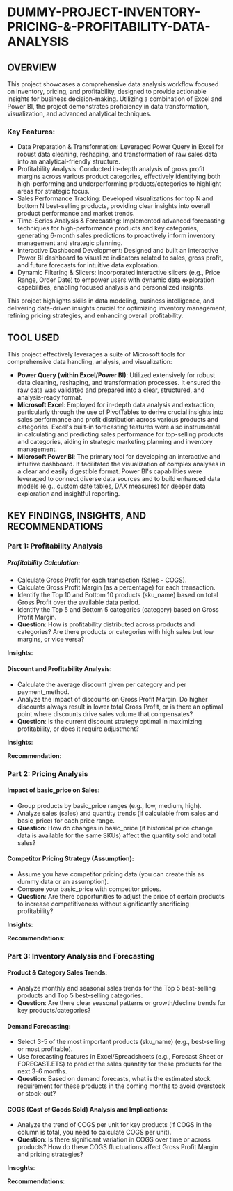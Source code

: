 # DUMMY-PROJECT-INVENTORY-PRICING-&-PROFITABILITY-DATA-ANALYSIS
## OVERVIEW
This project showcases a comprehensive data analysis workflow focused on inventory, pricing, and profitability, designed to provide actionable insights for business decision-making. Utilizing a combination of Excel and Power BI, the project demonstrates proficiency in data transformation, visualization, and advanced analytical techniques.

### Key Features:
- Data Preparation & Transformation: Leveraged Power Query in Excel for robust data cleaning, reshaping, and transformation of raw sales data into an analytical-friendly structure.
- Profitability Analysis: Conducted in-depth analysis of gross profit margins across various product categories, effectively identifying both high-performing and underperforming products/categories to highlight areas for strategic focus.
- Sales Performance Tracking: Developed visualizations for top N and bottom N best-selling products, providing clear insights into overall product performance and market trends.
- Time-Series Analysis & Forecasting: Implemented advanced forecasting techniques for high-performance products and key categories, generating 6-month sales predictions to proactively inform inventory management and strategic planning.
- Interactive Dashboard Development: Designed and built an interactive Power BI dashboard to visualize indicators related to sales, gross profit, and future forecasts for intuitive data exploration.
- Dynamic Filtering & Slicers: Incorporated interactive slicers (e.g., Price Range, Order Date) to empower users with dynamic data exploration capabilities, enabling focused analysis and personalized insights.
  
This project highlights skills in data modeling, business intelligence, and delivering data-driven insights crucial for optimizing inventory management, refining pricing strategies, and enhancing overall profitability.

## TOOL USED
This project effectively leverages a suite of Microsoft tools for comprehensive data handling, analysis, and visualization:
- **Power Query (within Excel/Power BI)**: Utilized extensively for robust data cleaning, reshaping, and transformation processes. It ensured the raw data was validated and prepared into a clear, structured, and analysis-ready format.
- **Microsoft Excel**: Employed for in-depth data analysis and extraction, particularly through the use of PivotTables to derive crucial insights into sales performance and profit distribution across various products and categories. Excel's built-in forecasting features were also instrumental in calculating and predicting sales performance for top-selling products and categories, aiding in strategic marketing planning and inventory management.
- **Microsoft Power BI**: The primary tool for developing an interactive and intuitive dashboard. It facilitated the visualization of complex analyses in a clear and easily digestible format. Power BI's capabilities were leveraged to connect diverse data sources and to build enhanced data models (e.g., custom date tables, DAX measures) for deeper data exploration and insightful reporting.

## KEY FINDINGS, INSIGHTS, AND RECOMMENDATIONS
### Part 1: Profitability Analysis
##### Profitability Calculation:
- Calculate Gross Profit for each transaction (Sales - COGS).
- Calculate Gross Profit Margin (as a percentage) for each transaction.
- Identify the Top 10 and Bottom 10 products (sku_name) based on total Gross Profit over the available data period.
- Identify the Top 5 and Bottom 5 categories (category) based on Gross Profit Margin.
- **Question**: How is profitability distributed across products and categories? Are there products or categories with high sales but low margins, or vice versa?

**Insights**:

#### Discount and Profitability Analysis:
- Calculate the average discount given per category and per payment_method.
- Analyze the impact of discounts on Gross Profit Margin. Do higher discounts always result in lower total Gross Profit, or is there an optimal point where discounts drive sales volume that compensates?
- **Question**: Is the current discount strategy optimal in maximizing profitability, or does it require adjustment?

**Insights**:

**Recommendation**:

### Part 2: Pricing Analysis
#### Impact of basic_price on Sales:
- Group products by basic_price ranges (e.g., low, medium, high).
- Analyze sales (sales) and quantity trends (if calculable from sales and basic_price) for each price range.
- **Question**: How do changes in basic_price (if historical price change data is available for the same SKUs) affect the quantity sold and total sales?

#### Competitor Pricing Strategy (Assumption):
- Assume you have competitor pricing data (you can create this as dummy data or an assumption).
- Compare your basic_price with competitor prices.
- **Question**: Are there opportunities to adjust the price of certain products to increase competitiveness without significantly sacrificing profitability?

**Insights**:

**Recommendations**:

### Part 3: Inventory Analysis and Forecasting
#### Product & Category Sales Trends:
- Analyze monthly and seasonal sales trends for the Top 5 best-selling products and Top 5 best-selling categories.
- **Question**: Are there clear seasonal patterns or growth/decline trends for key products/categories?

#### Demand Forecasting:
- Select 3-5 of the most important products (sku_name) (e.g., best-selling or most profitable).
- Use forecasting features in Excel/Spreadsheets (e.g., Forecast Sheet or FORECAST.ETS) to predict the sales quantity for these products for the next 3-6 months.
- **Question**: Based on demand forecasts, what is the estimated stock requirement for these products in the coming months to avoid overstock or stock-out?

#### COGS (Cost of Goods Sold) Analysis and Implications:
- Analyze the trend of COGS per unit for key products (if COGS in the column is total, you need to calculate COGS per unit).
- **Question**: Is there significant variation in COGS over time or across products? How do these COGS fluctuations affect Gross Profit Margin and pricing strategies?

**Insoghts**:

**Recommendations**:


